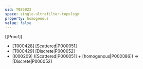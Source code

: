 ```yaml
---
uid: T026023
space: single-ultrafilter-topology
property: homogenous
value: false
---
```

[[Proof]]

* [T000428] [Scattered|P000051]
* [T000429] [Discrete|P000052]
* [I000209] ([Scattered|P000051] + [homogenous|P000086]) => [Discrete|P000052]

